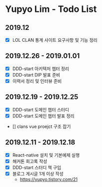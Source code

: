 # Yupyo Lim - Todo List
## 2019.12
 - [x] LOL CLAN 통계 사이트 요구사항 및 기능 정리
## 2019.12.26 - 2019.01.01
 - [x] DDD-start 아키텍처 챕터 정리
 - [x] DDD-start DIP 발표 준비
 - [x] 이력서 정리 및 인터뷰 준비
## 2019.12.19 - 2019.12.25
 - [x] DDD-start 도메인 챕터 스터디
 - [x] DDD-start 도메인 챕터 발표 정리
 - [] clans vue proejct 구조 잡기
## 2019.12.11 - 2019.12.18
 - [x] React-native 설치 및 기본예제 실행
 - [x] 해커톤 회고록 작성
 - [x] DDD-start 스터디 책 구입
 - [x] 블로그 게시글 1개 이상 작성
   - https://yupyo.tistory.com/21
